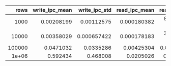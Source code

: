 |       rows |   write_ipc_mean |   write_ipc_std |   read_ipc_mean |   read_ipc_std |   write_parquet_mean |   write_parquet_std |   read_parquet_mean |   read_parquet_std |
|-----------:|-----------------:|----------------:|----------------:|---------------:|---------------------:|--------------------:|--------------------:|-------------------:|
|   1000     |       0.00208199 |     0.00112575  |     0.000180382 |    8.84473e-05 |           0.00259415 |         0.000580211 |          0.00292786 |        0.000915408 |
|  10000     |       0.00358029 |     0.000657422 |     0.000178183 |    3.97971e-05 |           0.00655801 |         0.000563039 |          0.00778385 |        0.00403186  |
| 100000     |       0.0471032  |     0.0335286   |     0.00425304  |    0.00527496  |           0.0561518  |         0.0111989   |          0.0384836  |        0.0114195   |
|      1e+06 |       0.592434   |     0.468008    |     0.0205026   |    0.0165266   |           0.664171   |         0.148845    |          0.17064    |        0.0691247   |
